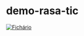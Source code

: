 # demo-rasa-tic

[![Fichário](https://mybinder.org/badge_logo.svg)](https://mybinder.org/v2/gh/Tatan16/demo-rasa-tic/main/HEAD)
